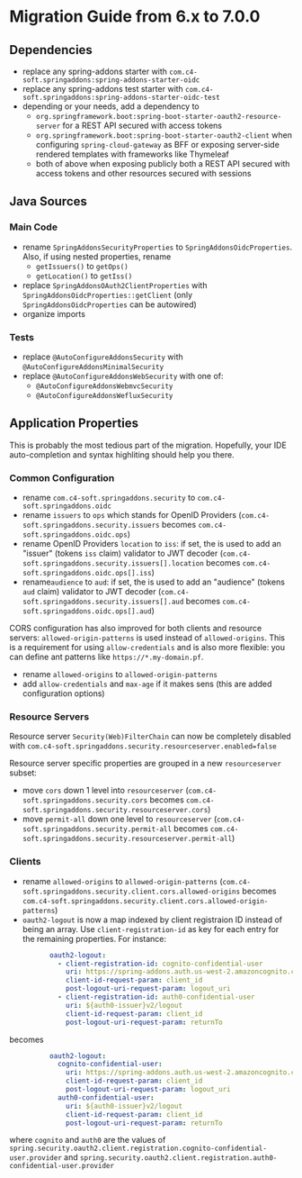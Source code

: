# Migration Guide from 6.x to 7.0.0

## Dependencies
- replace any spring-addons starter with `com.c4-soft.springaddons:spring-addons-starter-oidc`
- replace any spring-addons test starter with `com.c4-soft.springaddons:spring-addons-starter-oidc-test`
- depending or your needs, add a dependency to 
  * `org.springframework.boot:spring-boot-starter-oauth2-resource-server` for a REST API secured with access tokens
  * `org.springframework.boot:spring-boot-starter-oauth2-client` when configuring `spring-cloud-gateway` as BFF or exposing server-side rendered templates with frameworks like Thymeleaf
  * both of above when exposing publicly both a REST API secured with access tokens and other resources secured with sessions

## Java Sources

### Main Code
- rename `SpringAddonsSecurityProperties` to `SpringAddonsOidcProperties`. Also, if using nested properties, rename
  * `getIssuers()` to `getOps()`
  * `getLocation()` to `getIss()`
- replace `SpringAddonsOAuth2ClientProperties` with `SpringAddonsOidcProperties::getClient` (only `SpringAddonsOidcProperties` can be autowired)
- organize imports

### Tests
- replace `@AutoConfigureAddonsSecurity` with `@AutoConfigureAddonsMinimalSecurity`
- replace `@AutoConfigureAddonsWebSecurity` with one of:
  * `@AutoConfigureAddonsWebmvcSecurity`
  * `@AutoConfigureAddonsWefluxSecurity`

## Application Properties
This is probably the most tedious part of the migration. Hopefully, your IDE auto-completion and syntax highliting should help you there.

### Common Configuration
- rename `com.c4-soft.springaddons.security` to `com.c4-soft.springaddons.oidc`
- rename `issuers` to `ops` which stands for OpenID Providers (`com.c4-soft.springaddons.security.issuers` becomes `com.c4-soft.springaddons.oidc.ops`)
- rename OpenID Providers `location` to `iss`: if set, the is used to add an "issuer" (tokens `iss` claim) validator to JWT decoder (`com.c4-soft.springaddons.security.issuers[].location` becomes `com.c4-soft.springaddons.oidc.ops[].iss`)
- rename`audience` to `aud`: if set, the is used to add an "audience" (tokens `aud` claim) validator to JWT decoder (`com.c4-soft.springaddons.security.issuers[].aud` becomes `com.c4-soft.springaddons.oidc.ops[].aud`)

CORS configuration has also improved for both clients and resource servers: `allowed-origin-patterns` is used instead of `allowed-origins`. This is a requirement for using `allow-credentials` and is also more flexible: you can define ant patterns like `https://*.my-domain.pf`.
- rename `allowed-origins` to `allowed-origin-patterns`
- add `allow-credentials` and `max-age` if it makes sens (this are added configuration options)

### Resource Servers
Resource server `Security(Web)FilterChain` can now be completely disabled with `com.c4-soft.springaddons.security.resourceserver.enabled=false`

Resource server specific properties are grouped in a new `resourceserver` subset:
- move `cors` down 1 level into `resourceserver` (`com.c4-soft.springaddons.security.cors` becomes `com.c4-soft.springaddons.security.resourceserver.cors`)
- move `permit-all` down one level to `resourceserver` (`com.c4-soft.springaddons.security.permit-all` becomes `com.c4-soft.springaddons.security.resourceserver.permit-all`)

### Clients
- rename `allowed-origins` to `allowed-origin-patterns` (`com.c4-soft.springaddons.security.client.cors.allowed-origins` becomes `com.c4-soft.springaddons.security.client.cors.allowed-origin-patterns`)
- `oauth2-logout` is now a map indexed by client registraion ID instead of being an array. Use `client-registration-id` as key for each entry for the remaining properties. For instance:
```yaml
          oauth2-logout:
            - client-registration-id: cognito-confidential-user
              uri: https://spring-addons.auth.us-west-2.amazoncognito.com/logout
              client-id-request-param: client_id
              post-logout-uri-request-param: logout_uri
            - client-registration-id: auth0-confidential-user
              uri: ${auth0-issuer}v2/logout
              client-id-request-param: client_id
              post-logout-uri-request-param: returnTo
```
becomes
```yaml
          oauth2-logout:
            cognito-confidential-user:
              uri: https://spring-addons.auth.us-west-2.amazoncognito.com/logout
              client-id-request-param: client_id
              post-logout-uri-request-param: logout_uri
            auth0-confidential-user:
              uri: ${auth0-issuer}v2/logout
              client-id-request-param: client_id
              post-logout-uri-request-param: returnTo
```
where `cognito` and `auth0` are the values of `spring.security.oauth2.client.registration.cognito-confidential-user.provider` and `spring.security.oauth2.client.registration.auth0-confidential-user.provider`